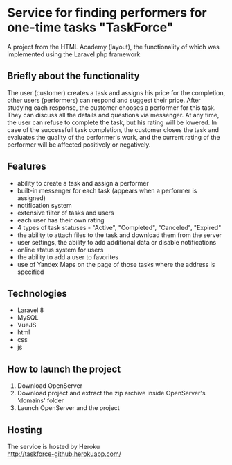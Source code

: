 # Service for finding performers for one-time tasks "TaskForce"

A project from the HTML Academy (layout), the functionality of which was implemented using the Laravel php framework

## Briefly about the functionality

The user (customer) creates a task and assigns his price for the completion, other users (performers) can respond and suggest their price. After studying each response, the customer chooses a performer for this task. They can discuss all the details and questions via messenger. At any time, the user can refuse to complete the task, but his rating will be lowered. In case of the successfull task completion, the customer closes the task and evaluates the quality of the performer's work, and the current rating of the performer will be affected positively or negatively.

## Features

- ability to create a task and assign a performer
- built-in messenger for each task (appears when a performer is assigned)
- notification system
- extensive filter of tasks and users
- each user has their own rating
- 4 types of task statuses - "Active", "Completed", "Canceled", "Expired"
- the ability to attach files to the task and download them from the server
- user settings, the ability to add additional data or disable notifications
- online status system for users
- the ability to add a user to favorites
- use of Yandex Maps on the page of those tasks where the address is specified

## Technologies

- Laravel 8
- MySQL
- VueJS
- html
- css
- js

## How to launch the project
1. Download OpenServer
2. Download project and extract the zip archive inside OpenServer's 'domains' folder
3. Launch OpenServer and the project

## Hosting

The service is hosted by Heroku</br>
http://taskforce-github.herokuapp.com/
